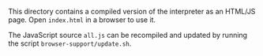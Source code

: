This directory contains a compiled version of the interpreter as an HTML/JS
page. Open `index.html` in a browser to use it.

The JavaScript source `all.js` can be recompiled and updated by running the
script `browser-support/update.sh`.
